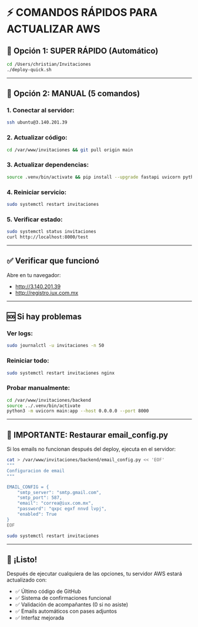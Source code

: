 # ⚡ COMANDOS RÁPIDOS PARA ACTUALIZAR AWS

## 🎯 Opción 1: SUPER RÁPIDO (Automático)
```bash
cd /Users/christian/Invitaciones
./deploy-quick.sh
```

---

## 🎯 Opción 2: MANUAL (5 comandos)

### 1. Conectar al servidor:
```bash
ssh ubuntu@3.140.201.39
```

### 2. Actualizar código:
```bash
cd /var/www/invitaciones && git pull origin main
```

### 3. Actualizar dependencias:
```bash
source .venv/bin/activate && pip install --upgrade fastapi uvicorn python-dotenv email-validator
```

### 4. Reiniciar servicio:
```bash
sudo systemctl restart invitaciones
```

### 5. Verificar estado:
```bash
sudo systemctl status invitaciones
curl http://localhost:8000/test
```

---

## ✅ Verificar que funcionó
Abre en tu navegador:
- http://3.140.201.39
- http://registro.iux.com.mx

---

## 🆘 Si hay problemas

### Ver logs:
```bash
sudo journalctl -u invitaciones -n 50
```

### Reiniciar todo:
```bash
sudo systemctl restart invitaciones nginx
```

### Probar manualmente:
```bash
cd /var/www/invitaciones/backend
source ../.venv/bin/activate
python3 -m uvicorn main:app --host 0.0.0.0 --port 8000
```

---

## 📝 IMPORTANTE: Restaurar email_config.py

Si los emails no funcionan después del deploy, ejecuta en el servidor:

```bash
cat > /var/www/invitaciones/backend/email_config.py << 'EOF'
"""
Configuracion de email
"""

EMAIL_CONFIG = {
    "smtp_server": "smtp.gmail.com",
    "smtp_port": 587,
    "email": "correa@iux.com.mx",
    "password": "qxpc egxf nnvd lvpj",
    "enabled": True
}
EOF

sudo systemctl restart invitaciones
```

---

## 🎉 ¡Listo!

Después de ejecutar cualquiera de las opciones, tu servidor AWS estará actualizado con:
- ✅ Último código de GitHub
- ✅ Sistema de confirmaciones funcional
- ✅ Validación de acompañantes (0 si no asiste)
- ✅ Emails automáticos con pases adjuntos
- ✅ Interfaz mejorada
